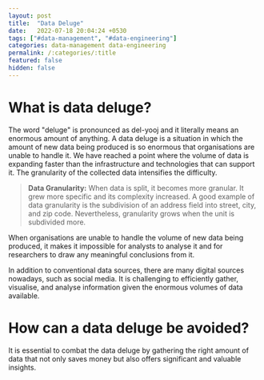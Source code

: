```yaml
---
layout: post
title:  "Data Deluge"
date:   2022-07-18 20:04:24 +0530
tags: ["#data-management", "#data-engineering"]
categories: data-management data-engineering
permalink: /:categories/:title
featured: false
hidden: false
---
```

# What is data deluge?
The word "deluge" is pronounced as del-yooj and it literally means an enormous amount of anything. A data deluge is a situation in which the amount of new data being produced is so enormous that organisations are unable to handle it. We have reached a point where the volume of data is expanding faster than the infrastructure and technologies that can support it. The granularity of the collected data intensifies the difficulty.

> **Data Granularity:** When data is split, it becomes more granular. It grew more specific and its complexity increased. A good example of data granularity is the subdivision of an address field into street, city, and zip code. Nevertheless, granularity grows when the unit is subdivided more.

When organisations are unable to handle the volume of new data being produced, it makes it impossible for analysts to analyse it and for researchers to draw any meaningful conclusions from it.

In addition to conventional data sources, there are many digital sources nowadays, such as social media. It is challenging to efficiently gather, visualise, and analyse information given the enormous volumes of data available.

# How can a data deluge be avoided?
It is essential to combat the data deluge by gathering the right amount of data that not only saves money but also offers significant and valuable insights.
